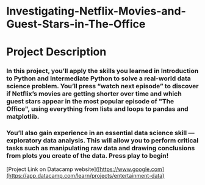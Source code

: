 # Investigating-Netflix-Movies-and-Guest-Stars-in-The-Office 

# Project Description
### In this project, you’ll apply the skills you learned in Introduction to Python and Intermediate Python to solve a real-world data science problem. You’ll press “watch next episode” to discover if Netflix’s movies are getting shorter over time and which guest stars appear in the most popular episode of "The Office", using everything from lists and loops to pandas and matplotlib.

### You’ll also gain experience in an essential data science skill — exploratory data analysis. This will allow you to perform critical tasks such as manipulating raw data and drawing conclusions from plots you create of the data. Press play to begin!

[Project Link on Datacamp website]([https://www.google.com](https://app.datacamp.com/learn/projects/entertainment-data)

